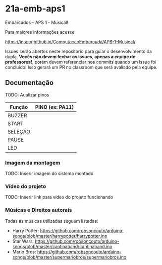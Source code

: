 # 21a-emb-aps1

Embarcados - APS 1 - Musical!

Para maiores informações acesse:

https://insper.github.io/ComputacaoEmbarcada/APS-1-Musical/

Issues serão abertos neste repositório para guiar o desenvolvimento
da dupla. **Vocês não devem fechar os issues, apenas a equipe de professores!**, porém devem referenciar nos commits quando um issue 
foi concluído! Isso gerará um PR no classroom que será avaliado pela equipe.

## Documentação

TODO: Aualizar pinos

| Função  | PINO (ex: PA11) |
|---------|-----------------|
| BUZZER  |                 |
| START   |                 |
| SELEÇÃO |                 |
| PAUSE   |                 |
| LED     |                 |

### Imagem da montagem

TODO: Inserir imagem do sistema montado

### Vídeo do projeto

TODO: Inserir link para vídeo do projeto funcionando

### Músicas e Direitos autorais

Todas as músicas utilizadas seguem listadas:
- Harry Potter: https://github.com/robsoncouto/arduino-songs/blob/master/harrypotter/harrypotter.ino
- Star Wars: https://github.com/robsoncouto/arduino-songs/blob/master/cantinaband/cantinaband.ino
- Mario Bros: https://github.com/robsoncouto/arduino-songs/blob/master/supermariobros/supermariobros.ino
